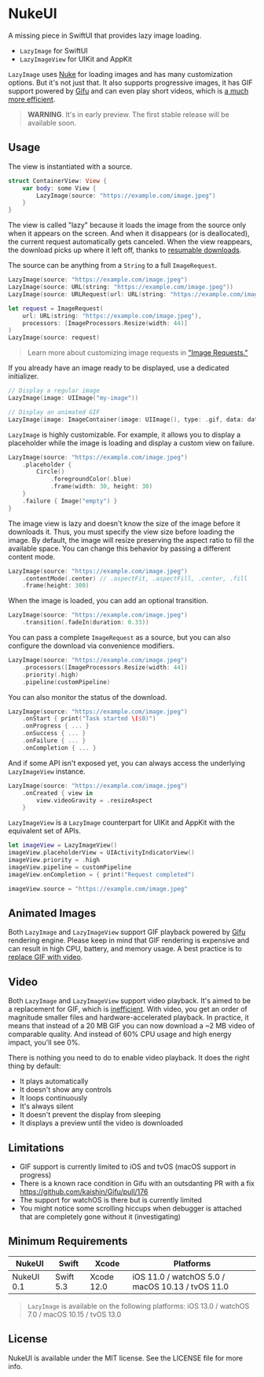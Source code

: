 # NukeUI

A missing piece in SwiftUI that provides lazy image loading.

- `LazyImage` for SwiftUI
- `LazyImageView` for UIKit and AppKit

`LazyImage` uses [Nuke](https://github.com/kean/Nuke) for loading images and has many customization options. But it's not just that. It also supports progressive images, it has GIF support powered by [Gifu](https://github.com/kaishin/Gifu) and can even play short videos, which is [a much more efficient](https://web.dev/replace-gifs-with-videos/).

> **WARNING**. It's in early preview. The first stable release will be available soon.

## Usage

The view is instantiated with a source.

```swift
struct ContainerView: View {
    var body: some View {
        LazyImage(source: "https://example.com/image.jpeg")
    }
}
```

The view is called "lazy" because it loads the image from the source only when it appears on the screen. And when it disappears (or is deallocated), the current request automatically gets canceled. When the view reappears, the download picks up where it left off, thanks to [resumable downloads](https://kean.blog/post/resumable-downloads). 

The source can be anything from a `String` to a full `ImageRequest`.

```swift
LazyImage(source: "https://example.com/image.jpeg")
LazyImage(source: URL(string: "https://example.com/image.jpeg"))
LazyImage(source: URLRequest(url: URL(string: "https://example.com/image.jpeg")!))

let request = ImageRequest(
    url: URL(string: "https://example.com/image.jpeg"),
    processors: [ImageProcessors.Resize(width: 44)]
)
LazyImage(source: request)
```

> Learn more about customizing image requests in ["Image Requests."](https://kean.blog/nuke/guides/customizing-requests)

If you already have an image ready to be displayed, use a dedicated initializer.

```swift
// Display a regular image
LazyImage(image: UIImage("my-image"))

// Display an animated GIF
LazyImage(image: ImageContainer(image: UIImage(), type: .gif, data: data))
```

`LazyImage` is highly customizable. For example, it allows you to display a placeholder while the image is loading and display a custom view on failure.

```swift
LazyImage(source: "https://example.com/image.jpeg")
    .placeholder {
        Circle()
            .foregroundColor(.blue)
            .frame(width: 30, height: 30)
    }
    .failure { Image("empty") }
}
```

The image view is lazy and doesn't know the size of the image before it downloads it. Thus, you must specify the view size before loading the image. By default, the image will resize preserving the aspect ratio to fill the available space. You can change this behavior by passing a different content mode.

```swift
LazyImage(source: "https://example.com/image.jpeg")
    .contentMode(.center) // .aspectFit, .aspectFill, .center, .fill
    .frame(height: 300)
```

When the image is loaded, you can add an optional transition.

```swift
LazyImage(source: "https://example.com/image.jpeg")
    .transition(.fadeIn(duration: 0.33))
```

You can pass a complete `ImageRequest` as a source, but you can also configure the download via convenience modifiers.

```swift
LazyImage(source: "https://example.com/image.jpeg")
    .processors([ImageProcessors.Resize(width: 44])
    .priority(.high)
    .pipeline(customPipeline)
```

You can also monitor the status of the download.

```swift
LazyImage(source: "https://example.com/image.jpeg")
    .onStart { print("Task started \($0)")
    .onProgress { ... }
    .onSuccess { ... }
    .onFailure { ... }
    .onCompletion { ... }
```

And if some API isn't exposed yet, you can always access the underlying `LazyImageView` instance.

```swift
LazyImage(source: "https://example.com/image.jpeg")
    .onCreated { view in 
        view.videoGravity = .resizeAspect
    }
```

`LazyImageView` is a `LazyImage` counterpart for UIKit and AppKit with the equivalent set of APIs.

```swift
let imageView = LazyImageView()
imageView.placeholderView = UIActivityIndicatorView()
imageView.priority = .high
imageView.pipeline = customPipeline
imageView.onCompletion = { print("Request completed")

imageView.source = "https://example.com/image.jpeg"
````

## Animated Images

Both `LazyImage` and `LazyImageView` support GIF playback powered by [Gifu](https://github.com/kaishin/Gifu) rendering engine. Please keep in mind that GIF rendering is expensive and can result in high CPU, battery, and memory usage. A best practice is to [replace GIF with video](https://web.dev/replace-gifs-with-videos/).

## Video

Both `LazyImage` and `LazyImageView` support video playback. It's aimed to be a replacement for GIF, which is [inefficient](https://web.dev/replace-gifs-with-videos/). With video, you get an order of magnitude smaller files and hardware-accelerated playback. In practice, it means that instead of a 20 MB GIF you can now download a ~2 MB video of comparable quality. And instead of 60% CPU usage and high energy impact, you'll see 0%.

There is nothing you need to do to enable video playback. It does the right thing by default:

- It plays automatically
- It doesn't show any controls
- It loops continuously
- It's always silent
- It doesn't prevent the display from sleeping
- It displays a preview until the video is downloaded

## Limitations

- GIF support is currently limited to iOS and tvOS (macOS support in progress)
- There is a known race condition in Gifu with an outsdanting PR with a fix https://github.com/kaishin/Gifu/pull/176
- The support for watchOS is there but is currently limited
- You might notice some scrolling hiccups when debugger is attached that are completely gone without it (investigating) 

## Minimum Requirements

| NukeUI          | Swift           | Xcode           | Platforms                                         |
|---------------|-----------------|-----------------|---------------------------------------------------|
| NukeUI 0.1    | Swift 5.3       | Xcode 12.0      | iOS 11.0 / watchOS 5.0 / macOS 10.13 / tvOS 11.0  |

> `LazyImage` is available on the following platforms: iOS 13.0 / watchOS 7.0 / macOS 10.15 / tvOS 13.0

## License

NukeUI is available under the MIT license. See the LICENSE file for more info.
